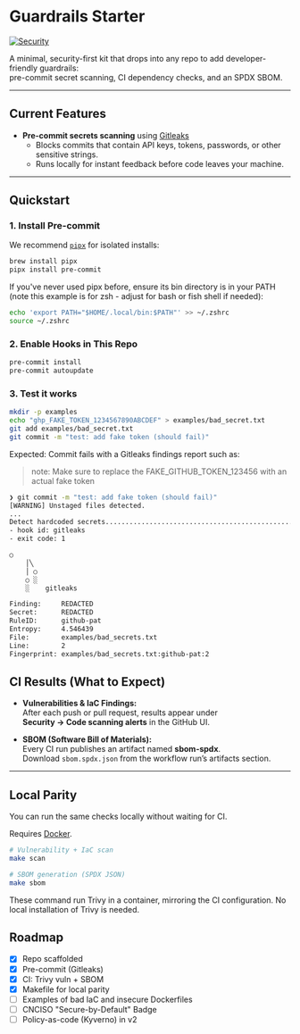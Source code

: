 # Guardrails Starter
[![Security](https://github.com/cloudnativeciso/secure-by-default-starter/actions/workflows/security.yml/badge.svg)](https://github.com/cloudnativeciso/secure-by-default-starter/actions/workflows/security.yml)

A minimal, security-first kit that drops into any repo to add developer-friendly guardrails:  
pre-commit secret scanning, CI dependency checks, and an SPDX SBOM.

---

## Current Features
- **Pre-commit secrets scanning** using [Gitleaks](https://github.com/gitleaks/gitleaks)
  - Blocks commits that contain API keys, tokens, passwords, or other sensitive strings.
  - Runs locally for instant feedback before code leaves your machine.

---

## Quickstart

### 1. Install Pre-commit
We recommend [`pipx`](https://pypa.github.io/pipx/) for isolated installs:

```sh
brew install pipx
pipx install pre-commit
```

If you've never used pipx before, ensure its bin directory is in your PATH (note this example is for zsh - adjust for bash or fish shell if needed):

```sh
echo 'export PATH="$HOME/.local/bin:$PATH"' >> ~/.zshrc
source ~/.zshrc
```

### 2. Enable Hooks in This Repo

```sh
pre-commit install
pre-commit autoupdate
```

### 3. Test it works

```sh
mkdir -p examples
echo "ghp_FAKE_TOKEN_1234567890ABCDEF" > examples/bad_secret.txt
git add examples/bad_secret.txt
git commit -m "test: add fake token (should fail)"
```

Expected: Commit fails with a Gitleaks findings report such as:
> note: Make sure to replace the FAKE_GITHUB_TOKEN_123456 with an actual fake token

```sh
❯ git commit -m "test: add fake token (should fail)"
[WARNING] Unstaged files detected.
...
Detect hardcoded secrets.................................................Failed
- hook id: gitleaks
- exit code: 1

○
    │╲
    │ ○
    ○ ░
    ░    gitleaks

Finding:     REDACTED
Secret:      REDACTED
RuleID:      github-pat
Entropy:     4.546439
File:        examples/bad_secrets.txt
Line:        2
Fingerprint: examples/bad_secrets.txt:github-pat:2
```

## CI Results (What to Expect)

- **Vulnerabilities & IaC Findings:**  
  After each push or pull request, results appear under  
  **Security → Code scanning alerts** in the GitHub UI.

- **SBOM (Software Bill of Materials):**  
  Every CI run publishes an artifact named **sbom-spdx**.  
  Download `sbom.spdx.json` from the workflow run’s artifacts section.

---

## Local Parity

You can run the same checks locally without waiting for CI.

Requires [Docker](https://docs.docker.com/get-docker/).

```sh
# Vulnerability + IaC scan
make scan

# SBOM generation (SPDX JSON)
make sbom
```

These command run Trivy in a container, mirroring the CI configuration.
No local installation of Trivy is needed.

## Roadmap

- [x] Repo scaffolded
- [x] Pre-commit (Gitleaks)
- [x] CI: Trivy vuln + SBOM
- [x] Makefile for local parity
- [ ] Examples of bad IaC and insecure Dockerfiles
- [ ] CNCISO "Secure-by-Default" Badge
- [ ] Policy-as-code (Kyverno) in v2